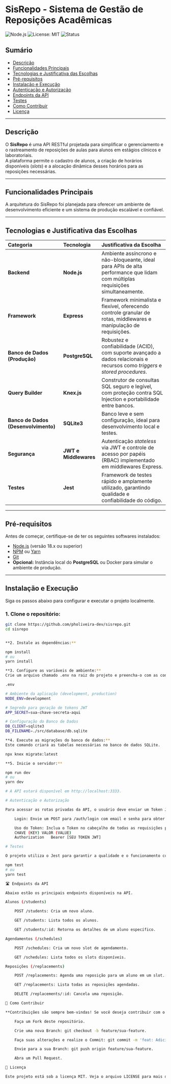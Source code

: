 # SisRepo - Sistema de Gestão de Reposições Acadêmicas

![Node.js](https://img.shields.io/badge/Node.js-18.x-green?logo=node.js)
![License: MIT](https://img.shields.io/badge/License-MIT-blue.svg)
![Status](https://img.shields.io/badge/status-active-success)

## Sumário
- [Descrição](#descrição)
- [Funcionalidades Principais](#funcionalidades-principais)
- [Tecnologias e Justificativa das Escolhas](#tecnologias-e-justificativa-das-escolhas)
- [Pré-requisitos](#pré-requisitos)
- [Instalação e Execução](#instalação-e-execução)
- [Autenticação e Autorização](#autenticação-e-autorização)
- [Endpoints da API](#endpoints-da-api)
- [Testes](#testes)
- [Como Contribuir](#como-contribuir)
- [Licença](#licença)

---

## Descrição

O **SisRepo** é uma API RESTful projetada para simplificar o gerenciamento e o rastreamento de reposições de aulas para alunos em estágios clínicos e laboratoriais.  
A plataforma permite o cadastro de alunos, a criação de horários disponíveis (*slots*) e a alocação dinâmica desses horários para as reposições necessárias.

---

## Funcionalidades Principais

A arquitetura do SisRepo foi planejada para oferecer um ambiente de desenvolvimento eficiente e um sistema de produção escalável e confiável.

---

## Tecnologias e Justificativa das Escolhas

| Categoria | Tecnologia | Justificativa da Escolha |
| :--- | :--- | :--- |
| **Backend** | **Node.js** | Ambiente assíncrono e não-bloqueante, ideal para APIs de alta performance que lidam com múltiplas requisições simultaneamente. |
| **Framework** | **Express** | Framework minimalista e flexível, oferecendo controle granular de rotas, middlewares e manipulação de requisições. |
| **Banco de Dados (Produção)** | **PostgreSQL** | Robustez e confiabilidade (ACID), com suporte avançado a dados relacionais e recursos como *triggers* e *stored procedures*. |
| **Query Builder** | **Knex.js** | Construtor de consultas SQL seguro e legível, com proteção contra SQL Injection e portabilidade entre bancos. |
| **Banco de Dados (Desenvolvimento)** | **SQLite3** | Banco leve e sem configuração, ideal para desenvolvimento local e testes. |
| **Segurança** | **JWT e Middlewares** | Autenticação *stateless* via JWT e controle de acesso por papéis (RBAC) implementado em middlewares Express. |
| **Testes** | **Jest** | Framework de testes rápido e amplamente utilizado, garantindo qualidade e confiabilidade do código. |

---

## Pré-requisitos

Antes de começar, certifique-se de ter os seguintes softwares instalados:

- [Node.js](https://nodejs.org/en/) (versão 18.x ou superior)  
- [NPM](https://www.npmjs.com/) ou [Yarn](https://yarnpkg.com/)  
- [Git](https://git-scm.com/)  
- **Opcional:** Instância local do **PostgreSQL** ou Docker para simular o ambiente de produção.

---

## Instalação e Execução

Siga os passos abaixo para configurar e executar o projeto localmente.

### 1. Clone o repositório:
```bash
git clone https://github.com/pholiveira-dev/sisrepo.git
cd sisrepo


**2. Instale as dependências:**

npm install
# ou
yarn install

**3. Configure as variáveis de ambiente:**
Crie um arquivo chamado .env na raiz do projeto e preencha-o com as configurações necessárias. Você pode usar o arquivo .env.example como base.

.env

# Ambiente da aplicação (development, production)
NODE_ENV=development

# Segredo para geração de tokens JWT
APP_SECRET=sua-chave-secreta-aqui

# Configuração do Banco de Dados
DB_CLIENT=sqlite3
DB_FILENAME=./src/database/db.sqlite

**4. Execute as migrações do banco de dados:**
Este comando criará as tabelas necessárias no banco de dados SQLite.

npx knex migrate:latest

**5. Inicie o servidor:**

npm run dev
# ou
yarn dev

# A API estará disponível em http://localhost:3333.

# Autenticação e Autorização

Para acessar as rotas privadas da API, o usuário deve enviar um Token JWT válido no cabeçalho da requisição.

    Login: Envie um POST para /auth/login com email e senha para obter o Token.

    Uso do Token: Inclua o Token no cabeçalho de todas as requisições privadas no formato:
    CHAVE (KEY)	VALOR (VALUE)
    Authorization	Bearer [SEU TOKEN JWT]

# Testes

O projeto utiliza o Jest para garantir a qualidade e o funcionamento correto das funcionalidades. Para executar a suíte de testes, use o comando:

npm test
# ou
yarn test

🛣️ Endpoints da API

Abaixo estão os principais endpoints disponíveis na API.

Alunos (/students)

    POST /students: Cria um novo aluno.

    GET /students: Lista todos os alunos.

    GET /students/:id: Retorna os detalhes de um aluno específico.

Agendamentos (/schedules)

    POST /schedules: Cria um novo slot de agendamento.

    GET /schedules: Lista todos os slots disponíveis.

Reposições (/replacements)

    POST /replacements: Agenda uma reposição para um aluno em um slot.

    GET /replacements: Lista todas as reposições agendadas.

    DELETE /replacements/:id: Cancela uma reposição.

🤝 Como Contribuir

**Contribuições são sempre bem-vindas! Se você deseja contribuir com o projeto, siga os passos abaixo:**

    Faça um Fork deste repositório.

    Crie uma nova Branch: git checkout -b feature/sua-feature.

    Faça suas alterações e realize o Commit: git commit -m 'feat: Adiciona nova funcionalidade'.

    Envie para a sua Branch: git push origin feature/sua-feature.

    Abra um Pull Request.

📄 Licença

Este projeto está sob a licença MIT. Veja o arquivo LICENSE para mais detalhes.
